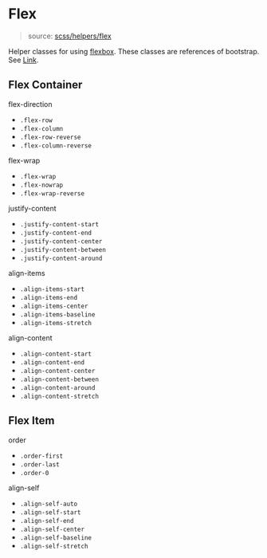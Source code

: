 # Flex
> source:  [scss/helpers/flex](../../src/scss/helpers/_flex.scss)

Helper classes for using [flexbox](https://developer.mozilla.org/en-US/docs/Web/CSS/CSS_Flexible_Box_Layout/Using_CSS_flexible_boxes). These classes are references of bootstrap. See [Link](https://getbootstrap.com/docs/4.0/utilities/flex/).

## Flex Container

flex-direction
- `.flex-row`
- `.flex-column`
- `.flex-row-reverse`
- `.flex-column-reverse`

flex-wrap
- `.flex-wrap`
- `.flex-nowrap`
- `.flex-wrap-reverse`

justify-content
- `.justify-content-start`
- `.justify-content-end`
- `.justify-content-center`
- `.justify-content-between`
- `.justify-content-around`

align-items
- `.align-items-start`
- `.align-items-end`
- `.align-items-center`
- `.align-items-baseline`
- `.align-items-stretch`

align-content
- `.align-content-start`
- `.align-content-end`
- `.align-content-center`
- `.align-content-between`
- `.align-content-around`
- `.align-content-stretch`

## Flex Item

order
- `.order-first`
- `.order-last`
- `.order-0`

align-self
- `.align-self-auto`
- `.align-self-start`
- `.align-self-end`
- `.align-self-center`
- `.align-self-baseline`
- `.align-self-stretch`
